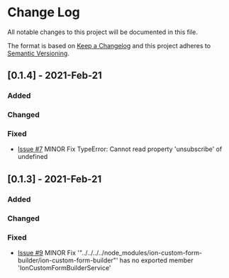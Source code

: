 # Change Log
All notable changes to this project will be documented in this file.
 
The format is based on [Keep a Changelog](http://keepachangelog.com/)
and this project adheres to [Semantic Versioning](http://semver.org/).
 
## [0.1.4] - 2021-Feb-21
 
### Added
   
### Changed
 
### Fixed
 
- [Issue #7](https://github.com/ronald-hove/ion-custom-form-builder/issues/7)
  MINOR Fix TypeError: Cannot read property 'unsubscribe' of undefined 

## [0.1.3] - 2021-Feb-21
 
### Added
   
### Changed
 
### Fixed
 
- [Issue #9](https://github.com/ronald-hove/ion-custom-form-builder/issues/9)
  MINOR Fix '"../../../../node_modules/ion-custom-form-builder/ion-custom-form-builder"' has no exported member 'IonCustomFormBuilderService'
